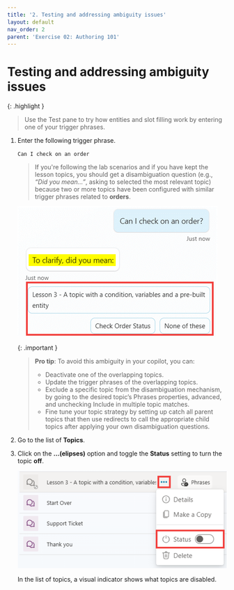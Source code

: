 ```yaml
---
title: '2. Testing and addressing ambiguity issues'
layout: default
nav_order: 2
parent: 'Exercise 02: Authoring 101'
---
```


# Testing and addressing ambiguity issues

{: .highlight }
> Use the Test pane to try how entities and slot filling work by entering one of your trigger phrases.

1. Enter the following trigger phrase.

	```
 	Can I check on an order
 	```

 	> If you're following the lab scenarios and if you have kept the lesson topics, you should get a disambiguation question (e.g., *“Did you mean…”*, asking to selected the most relevant topic) because two or more topics have been configured with similar trigger phrases related to **orders**.

	![A screenshot of a chat Description automatically generated](../../media/33fb32be7e60c305dcf420388d4c72df.png "A screenshot of a chat Description automatically generated")

	{: .important }
	> **Pro tip**: To avoid this ambiguity in your copilot, you can: 
	> - Deactivate one of the overlapping topics. 
	> - Update the trigger phrases of the overlapping topics. 
	> - Exclude a specific topic from the disambiguation mechanism, by going to the desired topic’s Phrases properties, advanced, and unchecking Include in multiple topic matches.
	> - Fine tune your topic strategy by setting up catch all parent topics that then use redirects to call the appropriate child topics after applying your own disambiguation questions.

1. Go to the list of **Topics**.

1. Click on the **…(elipses)** option and toggle the **Status** setting to turn the topic **off**.

 	![A screenshot of a computer Description automatically generated](../../media/29ab17797406c6b07e745287bf400725.png "A screenshot of a computer Description automatically generated")

 	In the list of topics, a visual indicator shows what topics are disabled.
